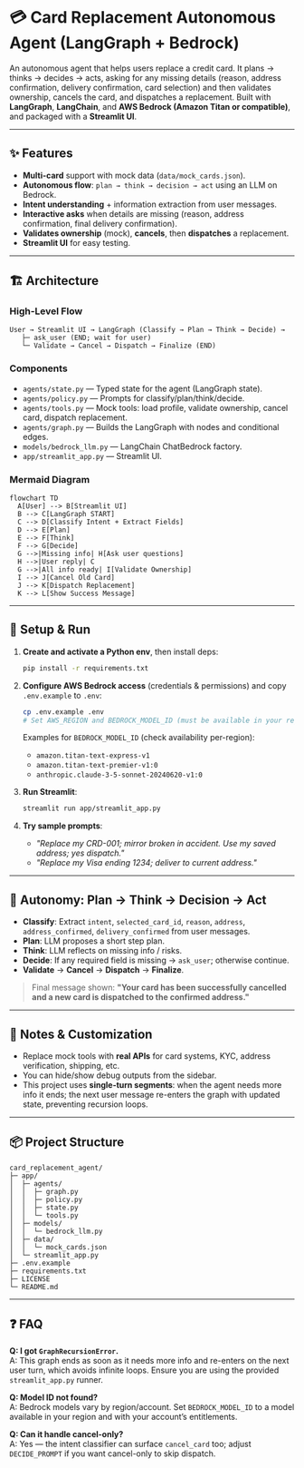 # 💳 Card Replacement Autonomous Agent (LangGraph + Bedrock)

An autonomous agent that helps users replace a credit card. It plans → thinks → decides → acts, asking
for any missing details (reason, address confirmation, delivery confirmation, card selection) and then
validates ownership, cancels the card, and dispatches a replacement. Built with **LangGraph**, **LangChain**,
and **AWS Bedrock (Amazon Titan or compatible)**, and packaged with a **Streamlit UI**.

---

## ✨ Features

- **Multi-card** support with mock data (`data/mock_cards.json`).
- **Autonomous flow**: `plan → think → decision → act` using an LLM on Bedrock.
- **Intent understanding** + information extraction from user messages.
- **Interactive asks** when details are missing (reason, address confirmation, final delivery confirmation).
- **Validates ownership** (mock), **cancels**, then **dispatches** a replacement.
- **Streamlit UI** for easy testing.

---

## 🏗️ Architecture

### High-Level Flow
```
User → Streamlit UI → LangGraph (Classify → Plan → Think → Decide) →
   ├─ ask_user (END; wait for user)
   └─ Validate → Cancel → Dispatch → Finalize (END)
```

### Components
- `agents/state.py` — Typed state for the agent (LangGraph state).
- `agents/policy.py` — Prompts for classify/plan/think/decide.
- `agents/tools.py` — Mock tools: load profile, validate ownership, cancel card, dispatch replacement.
- `agents/graph.py` — Builds the LangGraph with nodes and conditional edges.
- `models/bedrock_llm.py` — LangChain ChatBedrock factory.
- `app/streamlit_app.py` — Streamlit UI.

### Mermaid Diagram
```mermaid
flowchart TD
  A[User] --> B[Streamlit UI]
  B --> C[LangGraph START]
  C --> D[Classify Intent + Extract Fields]
  D --> E[Plan]
  E --> F[Think]
  F --> G[Decide]
  G -->|Missing info| H[Ask user questions]
  H -->|User reply| C
  G -->|All info ready| I[Validate Ownership]
  I --> J[Cancel Old Card]
  J --> K[Dispatch Replacement]
  K --> L[Show Success Message]
```

---

## 🚀 Setup & Run

1. **Create and activate a Python env**, then install deps:
   ```bash
   pip install -r requirements.txt
   ```

2. **Configure AWS Bedrock access** (credentials & permissions) and copy `.env.example` to `.env`:
   ```bash
   cp .env.example .env
   # Set AWS_REGION and BEDROCK_MODEL_ID (must be available in your region)
   ```

   Examples for `BEDROCK_MODEL_ID` (check availability per-region):
   - `amazon.titan-text-express-v1`
   - `amazon.titan-text-premier-v1:0`
   - `anthropic.claude-3-5-sonnet-20240620-v1:0`

3. **Run Streamlit**:
   ```bash
   streamlit run app/streamlit_app.py
   ```

4. **Try sample prompts**:
   - *"Replace my CRD-001; mirror broken in accident. Use my saved address; yes dispatch."*
   - *"Replace my Visa ending 1234; deliver to current address."*

---

## 🧠 Autonomy: Plan → Think → Decision → Act

- **Classify**: Extract `intent`, `selected_card_id`, `reason`, `address`, `address_confirmed`, `delivery_confirmed` from user messages.
- **Plan**: LLM proposes a short step plan.
- **Think**: LLM reflects on missing info / risks.
- **Decide**: If any required field is missing → `ask_user`; otherwise continue.
- **Validate** → **Cancel** → **Dispatch** → **Finalize**.

> Final message shown: **"Your card has been successfully cancelled and a new card is dispatched to the confirmed address."**

---

## 🧪 Notes & Customization

- Replace mock tools with **real APIs** for card systems, KYC, address verification, shipping, etc.
- You can hide/show debug outputs from the sidebar.
- This project uses **single-turn segments**: when the agent needs more info it ends; the next user message re-enters the graph with updated state, preventing recursion loops.

---

## 📦 Project Structure

```
card_replacement_agent/
├─ app/
│  ├─ agents/
│  │  ├─ graph.py
│  │  ├─ policy.py
│  │  ├─ state.py
│  │  └─ tools.py
│  ├─ models/
│  │  └─ bedrock_llm.py
│  ├─ data/
│  │  └─ mock_cards.json
│  └─ streamlit_app.py
├─ .env.example
├─ requirements.txt
├─ LICENSE
└─ README.md
```

---

## ❓ FAQ

**Q: I got `GraphRecursionError`.**  
A: This graph ends as soon as it needs more info and re-enters on the next user turn,
which avoids infinite loops. Ensure you are using the provided `streamlit_app.py` runner.

**Q: Model ID not found?**  
A: Bedrock models vary by region/account. Set `BEDROCK_MODEL_ID` to a model available
in your region and with your account’s entitlements.

**Q: Can it handle cancel-only?**  
A: Yes — the intent classifier can surface `cancel_card` too; adjust `DECIDE_PROMPT` if you
want cancel-only to skip dispatch.
